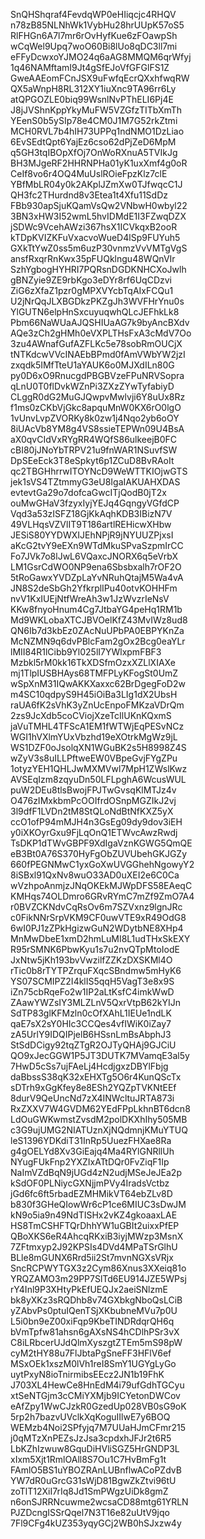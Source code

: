 SnQHShqraf4FevdqWP0eHIiqcjc4RHQV
n78zB85NLNhWk1VybHu28hrUUpK57oS5
RlFHGn6A7l7mr6rOvHyfKue6zFOawpSh
wCqWel9Upq7woO60Bi8lUo8qDC3ll7mi
eFFyDcwxoYJMO24q6aAG8MMQM6qrWfyj
1q46NAMftamI9Jt4gSfEJoVfGFGlFS1Z
GweAAEomFCnJSX9uFwfqEcrQXxhfwqRW
QX5aWnpH8RL312XY1iuXnc9TA96rr6Ly
atQPGOZLE0biq99WsnlNvPThELI6Pj4E
J8jJVShnKppYkyMuFW5VZGfzTITbXmTh
YEenS0b5ySIp78e4CM0J1M7G52rkZtmi
MCH0RVL7b4hIH73UPPq1ndNMO1DzLiao
6EvSEdtQpt6YajEz6cso62dPjZeD6MpM
q5GH3tqIBOpXfOj7OnWoRXnuA5TVIkJg
BH3MJgeRF2HHRNPHa01yK1uxXmf4g0oR
CeIf8vo6r4OQ4MuUslROieFpzKlz7clE
YBfMbLR04y0k2AKplJZmXw0TJfwqcC1J
QH3fc2THurdnd8v3Etea1t4Xfu11SdDz
FBb930apSjuKQamVsQw2VNbwH0wbyl22
3BN3xHW3I52wmL5hvIDMdE1I3FZwqDZX
jSDWc9VcehAWzi367hsX1ICVkqxB2ooR
kTDpKVIZKFuVxacvoWueD4lSp9FUYuh5
GXkTtYwZ0ss5m6uzP30vnmzVvVMTgVgS
ansfRxqrRnKwx35pFUQklngu48WQnVIr
SzhYgbogHYHRI7PQRsnDGDKNHCXoJwlh
gBNZyie9ZE9rbKgo3eDYr8rf6UqCDzvi
ZiG6zXfaZ1pzr0gMPXVYcbTqAIxFCQu1
U2jNrQqJLXBGDkzPKZgJh3WVFHrYnu0s
YlGUTN6elpHnSxcuyuqwhQLcJEFhkLk8
Pbm66NaWUaAJQSHIUaAG7k9byAncBXdv
AQe3zCh2gHMh0eVXPLTHsFxA3cMdV7Oo
3zu4AWnafGufAZFLKc5e78sobRmOUCjX
tNTKdcwVVcINAEbBPmd0fAmVWbYW2jzI
zxqdk5IMfTteU1aYAUK6o0MJXdILn80G
py0D6xO9RnucgdPBGBVzeFPuNRVSopra
qLnU0T0flDvkWZnPi3ZXzZYwTyfabiyD
CLggR0dG2MuGJQwpvMwlvji6Y8uUx8Rz
f1ms0zCKbVjGkc8apquMnW0KX6rO0lgO
1vUnvLvpZVORKy8k0zw1j4Nqo2yb6oOY
8iUAcVb8YM8g4VS8ssieTEPWn09U4BsA
aX0qvCIdVxRYgRR4WQfS86ulkeejB0FC
cBI80jJNoYbTRPV21u9fnWAR1NSuvfSW
DpSEeEck3T8eSpkyt6p1ZCuD8BvRAoIt
qc2TBGHhrrwITOYNcD9WeWTTKIOjwGTS
jek1sVS4TZtmmyG3eU8IgaIAKUAHXDAS
evtevtGa29o7dofcaGwcITjQodB0jT2x
ouMwGHaV3fzyxIyjYEJq4GqngyVGfdCP
Vqd3a53zISFZ18GjKkAqhKDB3IBizN7V
49VLHqsVZVlIT9T186artlREHicwXHbw
JESiS80YYDWXIJEhNPjR9jNYUUZPjxsI
aKcG2tvY9eEXn9WTdMkuSPvaSzpmIrCC
Fo7JVk7o8lJwL6VQaxcJNORX6q5eVrbX
LM1GsrCdWO0NP9ena6Sbsbxalh7rOF2O
5tRoGawxYVDZpLaYvNRuhQtajM5Wa4vA
JN8S2deSbGh2YfkrplIPu40otvKOHHFm
nvV1KxIUEjNtfWreAh3w1JzWvzrIeNsV
KKw8fnyoHnum4Cg7JtbaYG4peHq1RM1b
Md9WKLobaXTCJBVOelKfZ43MvIWz8ud8
QN6Ib7d3kbEz0ZAcNuUPbPA0EBPYKnZa
McNZMN9q6dvPBlcFam2gOx2Bcg0eaYLr
lMII84R1lCibb9Yl025lI7YWlxpmFBF3
Mzbkl5rM0kk16TkXDSfmOzxXZLlXIAXe
mj1TlpIUSBHAys68TMFPLyKFogSt0UmZ
wSpXnM31IQwAKKXaxxc62BrDgegFoD2w
m4SC10qdpyS9H45iOiBa3LIg1dX2UbsH
raUA6fK2sVhK3yZnUcEnpoFMKzaVDrQm
2zs9JcXdb5coCViojXzeTcIlUKnKQxmS
jaVuTMHL4TFScA1EM1fWTWjEqPESvNCz
WGI1hVXlmYUxVbzhd19eXOtrkMgWz9jL
WS1DZF0oJsolqXN1WGuBK2s5H8998Z4S
wZyV3s8uILLPftweEW0VBpeGvjFYgZPu
1otyzYEH1QHLJwMXMVwl7MpH1ZWslKwz
AVSEqIzm8zqyuDn50LFLpghA6WcusWUL
puW2DEu8tlsBwojFPJTwGvsqKlMTJz4v
O476zIMxkbmPcOOIfrdOSnpMGZIkJ2vj
3l9dfF1LVDn2tM8StQLoNdBtNfKXZ5yX
ccO1ofP94mMJH4n3GsEg09dy9dov3iEH
y0iXKOyrGxu9FjLqOnQ1ETWvcAwzRwdj
TsDKP1dTWvGBPF9XdIgaVznKGWG5QmQE
eB3Bt0A76S370HyFgObZUVUbehGKJGZy
660fPEGNMwC1yxGoXwUVGGhehNgowyY2
8iSBxl91QxNv8wuO33AD0uXEI2e6C0Ca
wVzhpoAnmjzJNqOKEkMJWpDFS58EAeqC
KMHqs74OLDmro6GRvRYmC7mZf9ZmO7A4
r0BVZCKNdvCqRsOv6m7SZVxnz9lgnJRc
c0FikNNrSrpVKM9CF0uwVTE9xR49OdG8
6wI0PJ1zZPkHgizwGuN2WDytbNE8XHp4
MnMwDbeE1xmD2hmLuMI8L1udTHxSkEXY
R95rSMNK6PbwKyu1s7u2nvQTpMtoIodE
JxNtw5jKh193bvVwzilfZZKzDXSKMl4O
rTic0b8rTYTPZrquFXqcSBndmw5mHyK6
YS07SCMIPZ2I4klIS5qqH5VagT3e8x9S
iZn75cbRqeFo2w1IP2aLtKsfC4imkWwD
ZAawYWZsIY3MLZLnV5QxrVtpB62kYIJn
SdTP83glKFMzln0cOfXAhL1IEUe1ndLK
qaE7sX2sY0HIc3CCQes4vfIWiK0iZay7
zA5UrlY9IDQIPjelB6HSsnLmBsAbphJ3
StSdDCigy92tqZTgR2OJTyQHAj9GJCiU
QO9xJecGGW1P5JT3DUTK7MVamqE3al5y
7HwD5cSs7ujFAeLj4HcdjgxzDBYlFbjg
daBbssS38qK32xEHXTg5O6r4KunQScTx
sDTrh9xGgKfey8e8ESh2YQZpTVKNtEEf
8durV9QeUncNd7zX4INWcltuJRTA873i
RxZXXV7W4GVDM62YEdFPpLkhnBT6dcn8
LdOuGWKwmstZvsdM2polDKXhIhy505MB
c3G9ujUMG2NIATUznXjNQdmnjKMuYTUQ
leS1396YDKdiT31InRp5UuezFHXae8Ra
g4gOELYd8Xv3GiEajq4Ma4RYlGNRllUh
NYugFUkFnp2YXZIxATtDQr0FvZiqF1Ip
NaImVZdBqN9jUGd4zN2udjMSeJeJEa2p
kSdOF0PLNiycGXNjjmPVy4IradsVctbz
jGd6fc6ft5rbadEZMHMikVT64ebZLv8D
b830f3GHeQIowWr6cP1ce6MIUC3sDwJM
kN9o5ia9n49NdTISHx2vKZ4gkoaaxLAE
HS8TmCSHFTQrDhhYW1uGBIt2uixxPfEP
QBoXKS6eR4AhcqRKxiB3iyjMWzp3MsnX
7ZFtmxyp2J92KPSIs4DVd4MPaTSrGlhU
BLle8mGUNX6Rrd5ii2St7mvnNGXsVRjx
SncRCPWYTGX3z2Cym86Xnus3XXeiq81o
YRQZAMO3m29PP7SlTd6EU914JZE5WPsj
rY4Inl9P3XHtyPkEfUEQJx2aeiSNlzmE
bk8yXKz3sRQDhb8v74GXbkgNboQsLCiB
yZAbvPs0ptuIQenTSjXKbubneMVu7p0U
L5i0bn9eZ00xiFqp9KbeTINDRdqrQH6q
bVmTpfw81ahsn6gAXsNS4hCDlhPSr3vX
C8iLRbcerUJdQlmXyszgtZTEm5mS98pW
cyM2tHY88u7FlJbtaPgSneFF3HFlV6ef
MSxOEk1xszM0lVh1reI8SmY1UGYgLyGo
uytPxyN8ioTnirmibsEEcz2JN1b19FhK
J703XL4HewCe8HnEdM4i79ufGdhTGCyu
xtSeNTGjm3cCMiYXMjb9ICYetonDWCov
eAfZpy1WwCJzkR0GzedUp028VB0sG9oK
5rp2h7bazvUVclkXqKoguIIlwE7y6BOQ
WEMzb4Noi2SPfyjq7M7UUaHJmCFmr215
j0qMTzXnPEZsJzJsa3cpdxhJFJr2t6R5
LbKZhIzwuw8GquDiHVliSGZ5HrGNDP3L
xIxm5Xjt1RmlOAll8S7Ou1C7HvBmFg1t
FAmlO5BS1uYBOZRAnLUBnflwACoPZdvB
YW7dR0uGrcG31sWjD81BgwZkZtvi96tU
zoTlT12XiI7rIq8Jd1SmPWgzUiDk8gmZ
n6onSJRRNcuwme2wcsaCD88mtg61YRLN
PJZDcngISSrQqel7N3T16e82uUtV9jqo
7Fl9CFg4kUZ353yqyGCj2WB0hSJxzw4y
